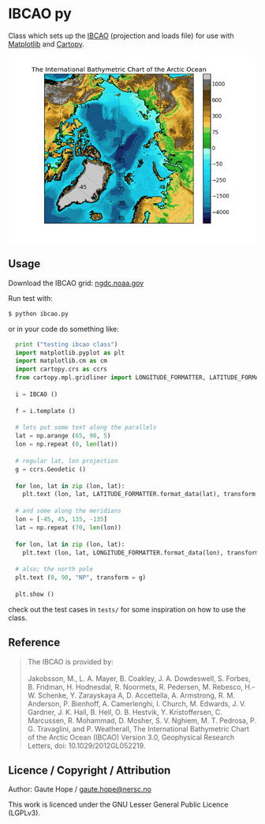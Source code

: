 # IBCAO py
Class which sets up the [IBCAO](http://www.ngdc.noaa.gov/mgg/bathymetry/arctic/arctic.html) (projection and loads file) for use with [Matplotlib](http://matplotlib.org/) and [Cartopy](http://scitools.org.uk/cartopy/).

<img src="ibcao_example.png" />

## Usage

Download the IBCAO grid: [ngdc.noaa.gov](http://www.ngdc.noaa.gov/mgg/bathymetry/arctic/grids/version3_0/IBCAO_V3_500m_RR.grd.gz)

Run test with:
```sh
$ python ibcao.py
```

or in your code do something like:
```python
  print ("testing ibcao class")
  import matplotlib.pyplot as plt
  import matplotlib.cm as cm
  import cartopy.crs as ccrs
  from cartopy.mpl.gridliner import LONGITUDE_FORMATTER, LATITUDE_FORMATTER

  i = IBCAO ()

  f = i.template ()

  # lets put some text along the parallels
  lat = np.arange (65, 90, 5)
  lon = np.repeat (0, len(lat))

  # regular lat, lon projection
  g = ccrs.Geodetic ()

  for lon, lat in zip (lon, lat):
    plt.text (lon, lat, LATITUDE_FORMATTER.format_data(lat), transform = g)

  # and some along the meridians
  lon = [-45, 45, 135, -135]
  lat = np.repeat (70, len(lon))

  for lon, lat in zip (lon, lat):
    plt.text (lon, lat, LONGITUDE_FORMATTER.format_data(lon), transform = g)

  # also; the north pole
  plt.text (0, 90, "NP", transform = g)

  plt.show ()
```

check out the test cases in `tests/` for some inspiration on how to use the
class.

## Reference

> The IBCAO is provided by: <br />
> <br />
> Jakobsson, M., L. A. Mayer, B. Coakley, J. A. Dowdeswell, S. Forbes, B. Fridman, H. Hodnesdal, R. Noormets, R. Pedersen, M. Rebesco, H.-W. Schenke, Y. Zarayskaya A, D. Accettella, A. Armstrong, R. M. Anderson, P. Bienhoff, A. Camerlenghi, I. Church, M. Edwards, J. V. Gardner, J. K. Hall, B. Hell, O. B. Hestvik, Y. Kristoffersen, C. Marcussen, R. Mohammad, D. Mosher, S. V. Nghiem, M. T. Pedrosa, P. G. Travaglini, and P. Weatherall, The International Bathymetric Chart of the Arctic Ocean (IBCAO) Version 3.0, Geophysical Research Letters, doi: 10.1029/2012GL052219.


## Licence / Copyright / Attribution

Author: Gaute Hope / gaute.hope@nersc.no

This work is licenced under the GNU Lesser General Public Licence (LGPLv3).

